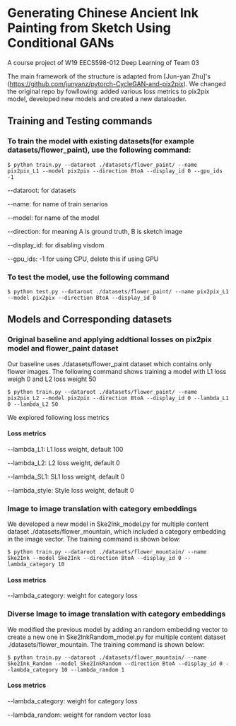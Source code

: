 # Generating Chinese Ancient Ink Painting from Sketch Using Conditional GANs

A course project of W19 EECS598-012 Deep Learning of Team 03

The main framework of the structure is adapted from [Jun-yan Zhu]'s (https://github.com/junyanz/pytorch-CycleGAN-and-pix2pix). We changed the original repo by fowllowing: added various loss metrics to pix2pix model, developed new models and created a new dataloader.

## Training and Testing commands

### To train the model with existing datasets(for example datasets/flower_paint), use the following command:

```
$ python train.py --dataroot ./datasets/flower_paint/ --name pix2pix_L1 --model pix2pix --direction BtoA --display_id 0 --gpu_ids -1
```

--dataroot: for datasets

--name: for name of train senarios

--model: for name of the model

--direction: for meaning A is ground truth, B is sketch image

--display_id: for disabling visdom

--gpu_ids: -1 for using CPU, delete this if using GPU

### To test the model, use the following command

```
$ python test.py --dataroot ./datasets/flower_paint/ --name pix2pix_L1 --model pix2pix --direction BtoA --display_id 0
```

## Models and Corresponding datasets

### Original baseline and applying addtional losses on pix2pix model and flower_paint dataset

Our baseline uses ./datasets/flower_paint dataset which contains only flower images. The following command shows training a model with L1 loss weigh 0 and L2 loss weight 50

```
$ python train.py --dataroot ./datasets/flower_paint/ --name pix2pix_L2 --model pix2pix --direction BtoA --display_id 0 --lambda_L1 0 --lambda_L2 50
```

We explored following loss metrics
#### Loss metrics
--lambda_L1: L1 loss weight, default 100

--lambda_L2: L2 loss weight, default 0

--lambda_SL1: SL1 loss weight, default 0

--lambda_style: Style loss weight, default 0

### Image to image translation with category embeddings
We developed a new model in Ske2Ink_model.py for multiple content dataset ./datasets/flower_mountain, which included a category embedding in the image vector. The training command is shown below:

```
$ python train.py --dataroot ./datasets/flower_mountain/ --name Ske2Ink --model Ske2Ink --direction BtoA --display_id 0 --lambda_category 10
```

#### Loss metrics
--lambda_category: weight for category loss

### Diverse Image to image translation with category embeddings
We modified the previous model by adding an random embedding vector to create a new one in Ske2InkRandom_model.py for multiple content dataset ./datasets/flower_mountain. The training command is shown below:

```
$ python train.py --dataroot ./datasets/flower_mountain/ --name Ske2Ink_Random --model Ske2InkRandom --direction BtoA --display_id 0 --lambda_category 10 --lambda_random 1
```

#### Loss metrics
--lambda_category: weight for category loss

--lambda_random: weight for random vector loss
